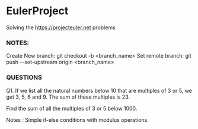 # EulerProject
Solving the https://projecteuler.net problems

### NOTES:
Create New branch: git checkout -b <branch_name>
Set remote branch: git push --set-upstream origin <branch_name>

### QUESTIONS
Q1. If we list all the natural numbers below 10 that are multiples of 3 or 5,
we get 3, 5, 6 and 9. The sum of these multiples is 23.

Find the sum of all the multiples of 3 or 5 below 1000.

Notes : Simple if-else conditions with modulus operations.
